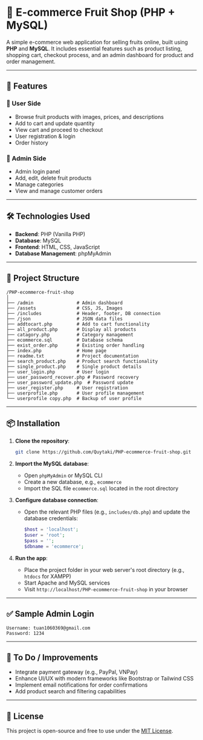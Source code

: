 # 🍓 E-commerce Fruit Shop (PHP + MySQL)

A simple e-commerce web application for selling fruits online, built using **PHP** and **MySQL**. It includes essential features such as product listing, shopping cart, checkout process, and an admin dashboard for product and order management.

---

## 🚀 Features

### 👤 User Side
- Browse fruit products with images, prices, and descriptions
- Add to cart and update quantity
- View cart and proceed to checkout
- User registration & login
- Order history

### 🔐 Admin Side
- Admin login panel
- Add, edit, delete fruit products
- Manage categories
- View and manage customer orders

---

## 🛠️ Technologies Used

- **Backend**: PHP (Vanilla PHP)
- **Database**: MySQL
- **Frontend**: HTML, CSS, JavaScript
- **Database Management**: phpMyAdmin

---

## 📁 Project Structure

```
/PHP-ecommerce-fruit-shop
│
├── /admin                # Admin dashboard
├── /assets               # CSS, JS, Images
├── /includes             # Header, footer, DB connection
├── /json                 # JSON data files
├── addtocart.php         # Add to cart functionality
├── all_product.php       # Display all products
├── catagory.php          # Category management
├── ecommerce.sql         # Database schema
├── exist_order.php       # Existing order handling
├── index.php             # Home page
├── readme.txt            # Project documentation
├── search_product.php    # Product search functionality
├── single_product.php    # Single product details
├── user_login.php        # User login
├── user_password_recover.php # Password recovery
├── user_password_update.php  # Password update
├── user_register.php     # User registration
├── userprofile.php       # User profile management
└── userprofile copy.php  # Backup of user profile
```

---

## 📦 Installation

1. **Clone the repository**:
   ```bash
   git clone https://github.com/Quytaki/PHP-ecommerce-fruit-shop.git
   ```

2. **Import the MySQL database**:
   - Open `phpMyAdmin` or MySQL CLI
   - Create a new database, e.g., `ecommerce`
   - Import the SQL file `ecommerce.sql` located in the root directory

3. **Configure database connection**:
   - Open the relevant PHP files (e.g., `includes/db.php`) and update the database credentials:
     ```php
     $host = 'localhost';
     $user = 'root';
     $pass = '';
     $dbname = 'ecommerce';
     ```

4. **Run the app**:
   - Place the project folder in your web server's root directory (e.g., `htdocs` for XAMPP)
   - Start Apache and MySQL services
   - Visit `http://localhost/PHP-ecommerce-fruit-shop` in your browser

---

## ✅ Sample Admin Login

```
Username: tuan1060369@gmail.com
Password: 1234
```

---

## 📌 To Do / Improvements

- Integrate payment gateway (e.g., PayPal, VNPay)
- Enhance UI/UX with modern frameworks like Bootstrap or Tailwind CSS
- Implement email notifications for order confirmations
- Add product search and filtering capabilities

---

## 📄 License

This project is open-source and free to use under the [MIT License](LICENSE).
